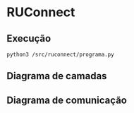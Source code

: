 # RUConnect

## Execução

```
python3 /src/ruconnect/programa.py
```

## Diagrama de camadas

## Diagrama de comunicação